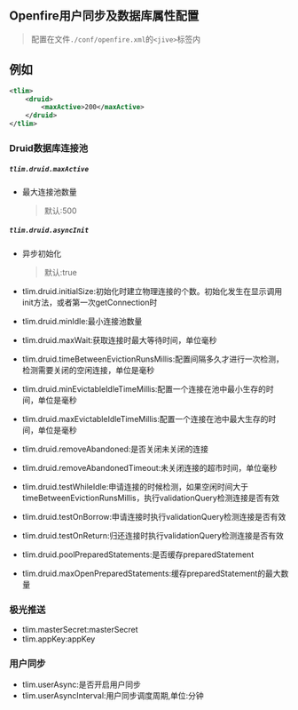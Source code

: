 ## Openfire用户同步及数据库属性配置

> 配置在文件`./conf/openfire.xml`的`<jive>`标签内

## 例如

```xml
<tlim>
    <druid>
        <maxActive>200</maxActive>
    </druid>
</tlim>
```

### Druid数据库连接池

##### `tlim.druid.maxActive`
- 最大连接池数量 
    > 默认:500
##### `tlim.druid.asyncInit`
- 异步初始化 
    > 默认:true
    
- tlim.druid.initialSize:初始化时建立物理连接的个数。初始化发生在显示调用init方法，或者第一次getConnection时
- tlim.druid.minIdle:最小连接池数量
- tlim.druid.maxWait:获取连接时最大等待时间，单位毫秒
- tlim.druid.timeBetweenEvictionRunsMillis:配置间隔多久才进行一次检测，检测需要关闭的空闲连接，单位是毫秒
- tlim.druid.minEvictableIdleTimeMillis:配置一个连接在池中最小生存的时间，单位是毫秒
- tlim.druid.maxEvictableIdleTimeMillis:配置一个连接在池中最大生存的时间，单位是毫秒
- tlim.druid.removeAbandoned:是否关闭未关闭的连接
- tlim.druid.removeAbandonedTimeout:未关闭连接的超市时间，单位毫秒
- tlim.druid.testWhileIdle:申请连接的时候检测，如果空闲时间大于timeBetweenEvictionRunsMillis，执行validationQuery检测连接是否有效
- tlim.druid.testOnBorrow:申请连接时执行validationQuery检测连接是否有效
- tlim.druid.testOnReturn:归还连接时执行validationQuery检测连接是否有效
- tlim.druid.poolPreparedStatements:是否缓存preparedStatement
- tlim.druid.maxOpenPreparedStatements:缓存preparedStatement的最大数量


### 极光推送

- tlim.masterSecret:masterSecret
- tlim.appKey:appKey


### 用户同步

- tlim.userAsync:是否开启用户同步
- tlim.userAsyncInterval:用户同步调度周期,单位:分钟

